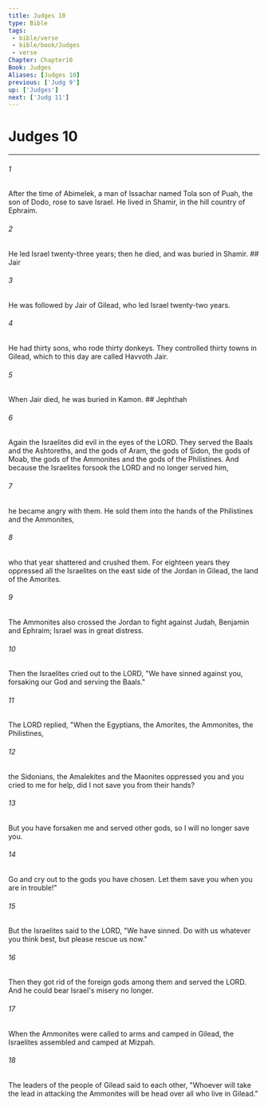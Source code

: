 ```yaml
---
title: Judges 10
type: Bible
tags:
 - bible/verse
 - bible/book/Judges
 - verse
Chapter: Chapter10
Book: Judges
Aliases: [Judges 10]
previous: ['Judg 9']
up: ['Judges']
next: ['Judg 11']
---
```

# Judges 10

***


###### 1 
After the time of Abimelek, a man of Issachar named Tola son of Puah, the son of Dodo, rose to save Israel. He lived in Shamir, in the hill country of Ephraim. 

###### 2 
He led Israel twenty-three years; then he died, and was buried in Shamir. ## Jair 

###### 3 
He was followed by Jair of Gilead, who led Israel twenty-two years. 

###### 4 
He had thirty sons, who rode thirty donkeys. They controlled thirty towns in Gilead, which to this day are called Havvoth Jair. 

###### 5 
When Jair died, he was buried in Kamon. ## Jephthah 

###### 6 
Again the Israelites did evil in the eyes of the LORD. They served the Baals and the Ashtoreths, and the gods of Aram, the gods of Sidon, the gods of Moab, the gods of the Ammonites and the gods of the Philistines. And because the Israelites forsook the LORD and no longer served him, 

###### 7 
he became angry with them. He sold them into the hands of the Philistines and the Ammonites, 

###### 8 
who that year shattered and crushed them. For eighteen years they oppressed all the Israelites on the east side of the Jordan in Gilead, the land of the Amorites. 

###### 9 
The Ammonites also crossed the Jordan to fight against Judah, Benjamin and Ephraim; Israel was in great distress. 

###### 10 
Then the Israelites cried out to the LORD, "We have sinned against you, forsaking our God and serving the Baals." 

###### 11 
The LORD replied, "When the Egyptians, the Amorites, the Ammonites, the Philistines, 

###### 12 
the Sidonians, the Amalekites and the Maonites oppressed you and you cried to me for help, did I not save you from their hands? 

###### 13 
But you have forsaken me and served other gods, so I will no longer save you. 

###### 14 
Go and cry out to the gods you have chosen. Let them save you when you are in trouble!" 

###### 15 
But the Israelites said to the LORD, "We have sinned. Do with us whatever you think best, but please rescue us now." 

###### 16 
Then they got rid of the foreign gods among them and served the LORD. And he could bear Israel's misery no longer. 

###### 17 
When the Ammonites were called to arms and camped in Gilead, the Israelites assembled and camped at Mizpah. 

###### 18 
The leaders of the people of Gilead said to each other, "Whoever will take the lead in attacking the Ammonites will be head over all who live in Gilead." 
